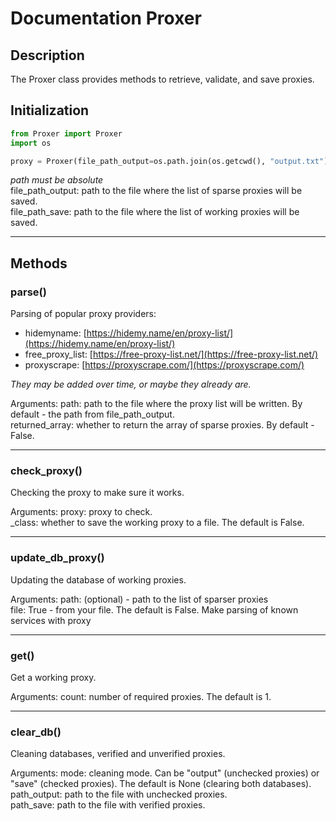 # Documentation Proxer

## Description
The Proxer class provides methods to retrieve, validate, and save proxies.

## Initialization
```python
from Proxer import Proxer
import os

proxy = Proxer(file_path_output=os.path.join(os.getcwd(), "output.txt"), file_path_save=os.path.join(os.getcwd(), "save.txt"))
```

*path must be absolute*
<br/>
file_path_output: path to the file where the list of sparse proxies will be saved.
<br/>
file_path_save: path to the file where the list of working proxies will be saved.

---
## Methods

### parse()
Parsing of popular proxy providers:

- hidemyname: [https://hidemy.name/en/proxy-list/](https://hidemy.name/en/proxy-list/)
- free_proxy_list: [https://free-proxy-list.net/](https://free-proxy-list.net/) 
- proxyscrape: [https://proxyscrape.com/](https://proxyscrape.com/)  

*They may be added over time, or maybe they already are.*

Arguments:
path: path to the file where the proxy list will be written. By default - the path from file_path_output.
<br/>
returned_array: whether to return the array of sparse proxies. By default - False.


---
### check_proxy()
Checking the proxy to make sure it works.

Arguments:
proxy: proxy to check.
<br/>
_class: whether to save the working proxy to a file. The default is False.


---
### update_db_proxy()
Updating the database of working proxies.

Arguments:
path: (optional) - path to the list of sparser proxies
<br/>
file: True - from your file. The default is False. Make parsing of known services with proxy


---
### get()
Get a working proxy.

Arguments:
count: number of required proxies. The default is 1.

---
### clear_db()
Cleaning databases, verified and unverified proxies.

Arguments:
mode: cleaning mode. Can be "output" (unchecked proxies) or "save" (checked proxies). The default is None (clearing both databases).
<br/>
path_output: path to the file with unchecked proxies.
<br/>
path_save: path to the file with verified proxies.